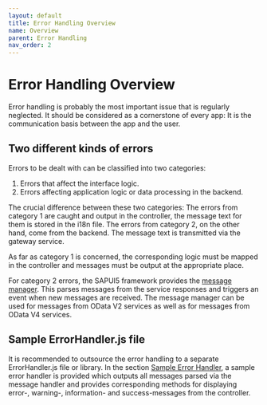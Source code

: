 ```yaml
---
layout: default
title: Error Handling Overview
name: Overview
parent: Error Handling
nav_order: 2
---
```


# Error Handling Overview
Error handling is probably the most important issue that is regularly neglected. It should be considered as a cornerstone of every app: It is the communication basis between the app and the user. 

## Two different kinds of errors

Errors to be dealt with can be classified into two categories: 

1. Errors that affect the interface logic.
2. Errors affecting application logic or data processing in the backend.

The crucial difference between these two categories: The errors from category 1 are caught and output in the controller, the message text for them is stored in the i18n file. The errors from category 2, on the other hand, come from the backend. The message text is transmitted via the gateway service.

As far as category 1 is concerned, the corresponding logic must be mapped in the controller and messages must be output at the appropriate place.

For category 2 errors, the SAPUI5 framework provides the [message manager](https://sapui5.hana.ondemand.com/#/api/sap.ui.core.message.MessageManager). This parses messages from the service responses and triggers an event when new messages are received. The message manager can be used for messages from OData V2 services as well as for messages from OData V4 services. 

## Sample ErrorHandler.js file

It is recommended to outsource the error handling to a separate ErrorHandler.js file or library. In the section [Sample Error Handler](sampleerrorhandler.markdown), a sample error handler is provided which outputs all messages parsed via the message handler and provides corresponding methods for displaying error-, warning-, information- and success-messages from the controller.
